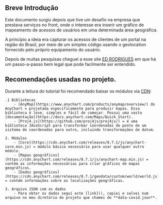 ## Breve Introdução

Este documento surgiu depois que tive um desafio na empresa que prestava serviços no front, onde o interesse era inserir um gráfico de mapeamento de acessos de usuários em uma determinada área geográfica.

A princípio a ideia era capturar os acessos de clientes de um portal na região do Brasil, por meio de um simples código usando o geolocation fornecido pelo próprío equipamento do usuário.

Depois de muitas pesquisas cheguei a esse site [ED RODRIGUES](https://edrodrigues.com.br/blog/criando-a-visualizacao-de-dados-de-mapas-de-choropleth-usando-javascript-no-covid-19-stats/) em que há um passo-a-passo bem legal que pode facilmente ser entendido.

## Recomendações usadas no projeto.

Durante a leitura do tutorial foi recomendado baixar os módulos via [CDN](https://www.anychart.com/download/cdn/?v=8.10.0):

    .1 Bibliotecas
        - [AnyMap](https://www.anychart.com/products/anymap/overview/) do AnyChart = projetada especificamente para produzir mapas. Essa biblioteca é leve, simples e fácil de começar. Possui uma vasta [documentação](https://docs.anychart.com/Maps/Quick_Start).
        - [Proj4.js](https://github.com/proj4js/proj4js/) = é uma biblioteca JAvaScript para transformar coordenadas de ponto de um sistema de coordenadas para outro, incluindo transformações de datum.
    
    2. Módulos
        - [Core](https://cdn.anychart.com/releases/8.7.1/js/anychart-core.min.js) = módulo básico necessário para usar qualquer outro módulo.
        - [Mapas geográficos](https://cdn.anychart.com/releases/8.7.1/js/anychart-map.min.js) = contém as informações necessárias para criar gráficos de mapas geográficos.
        - [Dados geográficos](https://cdn.anychart.com/releases/8.7.1/geodata/custom/world/world.js) = contém informações sobre as localizações geográficas.

    3. Arquivo JSON com os dados
        - Para obter os dados segui este [link](), copiei e salvei num arquivo no meu diretório do projeto que chamei de **data-covid.json**.